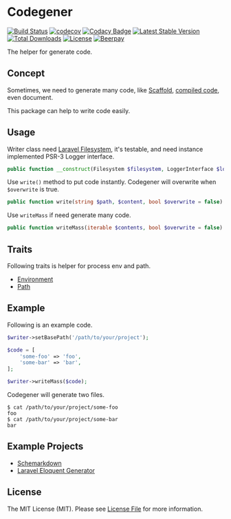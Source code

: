 # Codegener

[![Build Status](https://travis-ci.com/MilesChou/codegener.svg?branch=master)](https://travis-ci.com/MilesChou/codegener)
[![codecov](https://codecov.io/gh/MilesChou/codegener/branch/master/graph/badge.svg)](https://codecov.io/gh/MilesChou/codegener)
[![Codacy Badge](https://api.codacy.com/project/badge/Grade/28b1ac29684847789995fe1c46f598ac)](https://www.codacy.com/manual/MilesChou/codegener)
[![Latest Stable Version](https://poser.pugx.org/MilesChou/codegener/v/stable)](https://packagist.org/packages/MilesChou/codegener)
[![Total Downloads](https://poser.pugx.org/MilesChou/codegener/d/total.svg)](https://packagist.org/packages/MilesChou/codegener)
[![License](https://poser.pugx.org/MilesChou/codegener/license)](https://packagist.org/packages/MilesChou/codegener)
[![Beerpay](https://beerpay.io/MilesChou/codegener/badge.svg?style=flat)](https://beerpay.io/MilesChou/codegener)

The helper for generate code.

## Concept

Sometimes, we need to generate many code, like [Scaffold](https://en.wikipedia.org/wiki/Scaffold_(programming)), [compiled code](https://en.wikipedia.org/wiki/Code_generation_(compiler)), even document.

This package can help to write code easily.

## Usage

Writer class need [Laravel Filesystem](), it's testable, and need instance implemented PSR-3 Logger interface.

```php
public function __construct(Filesystem $filesystem, LoggerInterface $logger)
```

Use `write()` method to put code instantly. Codegener will overwrite when `$overwrite` is true.

```php
public function write(string $path, $content, bool $overwrite = false): void
```

Use `writeMass` if need generate many code.

```php
public function writeMass(iterable $contents, bool $overwrite = false): void
```

## Traits

Following traits is helper for process env and path.

* [Environment](/src/Traits/Environment.php) 
* [Path](/src/Traits/Path.php)

## Example

Following is an example code.

```php
$writer->setBasePath('/path/to/your/project');

$code = [
    'some-foo' => 'foo',
    'some-bar' => 'bar',
];

$writer->writeMass($code);
```

Codegener will generate two files.

```
$ cat /path/to/your/project/some-foo
foo
$ cat /path/to/your/project/some-bar
bar
```

## Example Projects

* [Schemarkdown](https://github.com/MilesChou/schemarkdown)
* [Laravel Eloquent Generator](https://github.com/104corp/laravel-eloquent-generator)

## License

The MIT License (MIT). Please see [License File](LICENSE) for more information.
